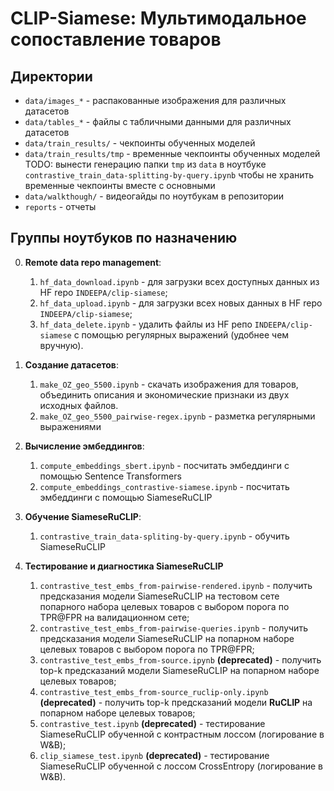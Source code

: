 # CLIP-Siamese: Мультимодальное сопоставление товаров

## Директории
- `data/images_*` - распакованные изображения для различных датасетов
- `data/tables_*` - файлы с табличными данными для различных датасетов
- `data/train_results/` - чекпоинты обученных моделей
- `data/train_results/tmp` - временные чекпоинты обученных моделей
TODO: вынести генерацию папки `tmp` из `data` в ноутбуке `contrastive_train_data-splitting-by-query.ipynb` чтобы не хранить временные чекпоинты вместе с основными
- `data/walkthough/` - видеогайды по ноутбукам в репозитории
- `reports` - отчеты

## Группы ноутбуков по назначению

0. **Remote data repo management**:
    1) `hf_data_download.ipynb` - для загрузки всех доступных данных из HF repo `INDEEPA/clip-siamese`;
    2) `hf_data_upload.ipynb` - для загрузки всех новых данных в HF repo `INDEEPA/clip-siamese`; 
    3) `hf_data_delete.ipynb` - удалить файлы из HF репо `INDEEPA/clip-siamese` с помощью регулярных выражений (удобнее чем вручную).

1. **Создание датасетов**: 
    1) `make_OZ_geo_5500.ipynb` - скачать изображения для товаров, объединить описания и экономические признаки из двух исходных файлов.
    2) `make_OZ_geo_5500_pairwise-regex.ipynb` - разметка регулярными выражениями

2. **Вычисление эмбеддингов**:
    1) `compute_embeddings_sbert.ipynb` - посчитать эмбеддинги с помощью Sentence Transformers
    2) `compute_embeddings_contrastive-siamese.ipynb` - посчитать эмбеддинги с помощью SiameseRuCLIP

3. **Обучение SiameseRuCLIP**: 
    1) `contrastive_train_data-spliting-by-query.ipynb` - обучить SiameseRuCLIP
    
4. **Тестирование и диагностика SiameseRuCLIP**
    1) `contrastive_test_embs_from-pairwise-rendered.ipynb` - получить предсказания модели SiameseRuCLIP на тестовом сете попарного набора целевых товаров с выбором порога по TPR@FPR на валидационном сете;
    2) `contrastive_test_embs_from-pairwise-queries.ipynb` - получить предсказания модели SiameseRuCLIP на попарном наборе целевых товаров с выбором порога по TPR@FPR;
    3) `contrastive_test_embs_from-source.ipynb` **(deprecated)** - получить top-k предсказаний модели SiameseRuCLIP на попарном наборе целевых товаров;
    4) `contrastive_test_embs_from-source_ruclip-only.ipynb` **(deprecated)** - получить top-k предсказаний модели **RuCLIP** на попарном наборе целевых товаров; 
    5) `contrastive_test.ipynb` **(deprecated)** - тестирование SiameseRuCLIP обученной с контрастным лоссом (логирование в W&B);
    6) `clip_siamese_test.ipynb` **(deprecated)** - тестирование SiameseRuCLIP обученной с лоссом CrossEntropy (логирование в W&B).